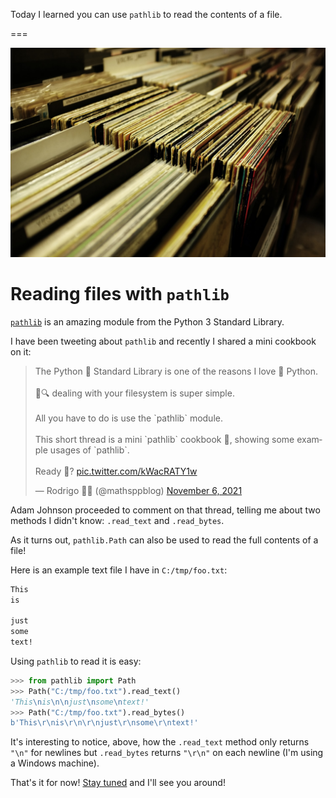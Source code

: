 Today I learned you can use `pathlib` to read the contents of a file.

===

<script async src="https://platform.twitter.com/widgets.js" charset="utf-8"></script>

![](thumbnail.png "Photo by Mr Cup / Fabien Barral on Unsplash")


# Reading files with `pathlib`

[`pathlib`][pathlib] is an amazing module from the Python 3 Standard Library.

I have been tweeting about `pathlib` and recently I shared a mini cookbook
on it:

<blockquote class="twitter-tweet"><p lang="en" dir="ltr">The Python 🐍 Standard Library is one of the reasons I love 💙 Python.<br><br>📂🔍 dealing with your filesystem is super simple.<br><br>All you have to do is use the `pathlib` module.<br><br>This short thread is a mini `pathlib` cookbook 🍳, showing some example usages of `pathlib`.<br><br>Ready 🚀? <a href="https://t.co/kWacRATY1w">pic.twitter.com/kWacRATY1w</a></p>&mdash; Rodrigo 🐍📝 (@mathsppblog) <a href="https://twitter.com/mathsppblog/status/1456909237548826625?ref_src=twsrc%5Etfw">November 6, 2021</a></blockquote>

Adam Johnson proceeded to comment on that thread,
telling me about two methods I didn't know: `.read_text` and `.read_bytes`.

As it turns out, `pathlib.Path` can also be used to read the full contents of a file!

Here is an example text file I have in `C:/tmp/foo.txt`:

```txt
This
is

just
some
text!
```

Using `pathlib` to read it is easy:

```py
>>> from pathlib import Path
>>> Path("C:/tmp/foo.txt").read_text()
'This\nis\n\njust\nsome\ntext!'
>>> Path("C:/tmp/foo.txt").read_bytes()
b'This\r\nis\r\n\r\njust\r\nsome\r\ntext!'
```

It's interesting to notice, above,
how the `.read_text` method only returns `"\n"` for newlines
but `.read_bytes` returns `"\r\n"` on each newline
(I'm using a Windows machine).


That's it for now! [Stay tuned][subscribe] and I'll see you around!


[subscribe]: /subscribe
[pathlib]: https://docs.python.org/3/library/pathlib.html
